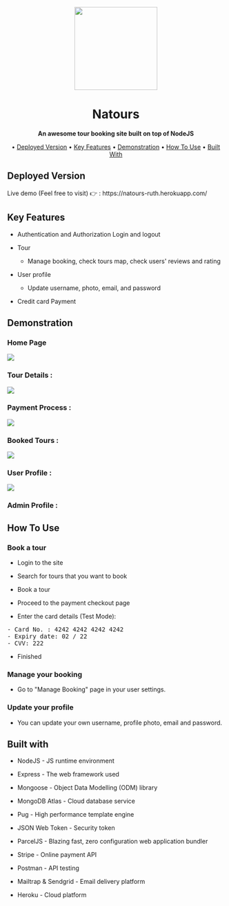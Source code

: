 <p align="center">
  
  
  <img width="192" src="https://user-images.githubusercontent.com/57313608/169885398-7113fa56-fea1-4c11-bee0-0fe00d0a7a61.png" />
</p>
<h1 align="center">Natours</h1>
<p align="center"><b>An awesome tour booking site built on top of NodeJS</b></p>
<p align="center">
  • <a href="#deployed-version">Deployed Version</a>
  • <a href="#key-features">Key Features</a>
  • <a href="#demonstration">Demonstration</a>
  • <a href="#how-to-use">How To Use</a>
  • <a href="#built-with">Built With</a>
</p>


<h2>Deployed Version</h2>
Live demo (Feel free to visit) 👉 : https://natours-ruth.herokuapp.com/

<h2>Key Features</h2>

* Authentication and Authorization
  Login and logout

* Tour
  - Manage booking, check tours map, check users' reviews and rating

* User profile
  - Update username, photo, email, and password

* Credit card Payment

<h2>Demonstration</h2>
<h3>Home Page</h3>
<img  src="https://user-images.githubusercontent.com/58518192/72606801-7ebe0680-3949-11ea-8e88-613f022a64e5.gif" />

<h3>Tour Details :</h3>
<img  src="https://user-images.githubusercontent.com/58518192/72606859-a0b78900-3949-11ea-8f0d-ef44c789957b.gif" />

<h3>Payment Process :</h3>
<img  src="https://user-images.githubusercontent.com/58518192/72606973-d9eff900-3949-11ea-9a2e-f84a6581bef3.gif" />

<h3>Booked Tours :</h3>
<img  src="https://user-images.githubusercontent.com/58518192/72607747-6a7b0900-394b-11ea-8b9f-5330531ca2eb.png" />

<h3>User Profile :</h3>
<img  src="https://user-images.githubusercontent.com/58518192/72607635-44edff80-394b-11ea-8943-64c48f6f19aa.png" />

<h3>Admin Profile :</h3>


<h2>How To Use</h2>

<h3>Book a tour</h3>

* Login to the site

* Search for tours that you want to book

* Book a tour

* Proceed to the payment checkout page

* Enter the card details (Test Mode):
<div class="snippet-clipboard-content notranslate position-relative overflow-auto"> </div>
<pre class="notranslate">
- Card No. : 4242 4242 4242 4242
- Expiry date: 02 / 22
- CVV: 222
</pre>

* Finished
<h3>Manage your booking</h3>

* Go to "Manage Booking" page in your user settings.

<h3>Update your profile</h3>

* You can update your own username, profile photo, email and password.

<h2>Built with</h2>

* NodeJS - JS runtime environment

* Express - The web framework used

* Mongoose - Object Data Modelling (ODM) library

* MongoDB Atlas - Cloud database service

* Pug - High performance template engine

* JSON Web Token - Security token
* ParcelJS - Blazing fast, zero configuration web application bundler
* Stripe - Online payment API

* Postman - API testing

* Mailtrap & Sendgrid - Email delivery platform

* Heroku - Cloud platform
